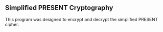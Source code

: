 ## Simplified PRESENT Cryptography

This program was designed to encrypt and decrypt the simplified PRESENT cipher.
